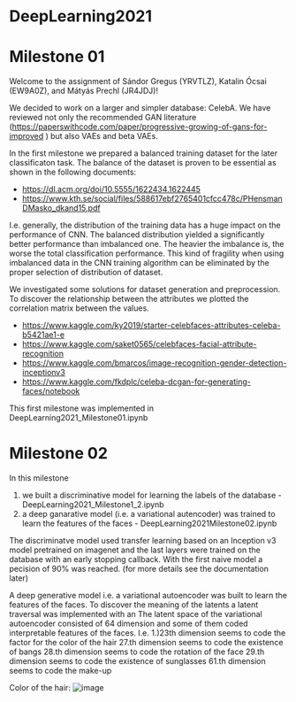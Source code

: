 # DeepLearning2021

# Milestone 01

Welcome to the assignment of Sándor Gregus (YRVTLZ), Katalin Ócsai (EW9A0Z), and Mátyás Prechl (JR4JDJ)!

We decided to work on a larger and simpler database: CelebA. We have reviewed not only the recommended GAN literature (https://paperswithcode.com/paper/progressive-growing-of-gans-for-improved ) but also VAEs and beta VAEs.

In the first milestone we prepared a balanced training dataset for the later classificaton task. The balance of the dataset is proven to be essential as shown in the following documents:
* https://dl.acm.org/doi/10.5555/1622434.1622445
* https://www.kth.se/social/files/588617ebf2765401cfcc478c/PHensmanDMasko_dkand15.pdf

I.e. generally, the distribution of the training data has a huge impact on the performance of CNN. The balanced distribution yielded a significantly better performance than imbalanced one. The heavier the imbalance is, the worse the total classification performance. This kind of fragility when using imbalanced data in the CNN training algorithm can be eliminated by the proper selection of distribution of dataset.

We investigated some solutions for dataset generation and preprocession.
To discover the relationship between the attributes we plotted the correlation matrix between the values.

* https://www.kaggle.com/ky2019/starter-celebfaces-attributes-celeba-b5421ae1-e
* https://www.kaggle.com/saket0565/celebfaces-facial-attribute-recognition
* https://www.kaggle.com/bmarcos/image-recognition-gender-detection-inceptionv3
* https://www.kaggle.com/fkdplc/celeba-dcgan-for-generating-faces/notebook

This first milestone was implemented in DeepLearning2021_Milestone01.ipynb

# Milestone 02
In this milestone
1. we built a discriminative model for learning the labels of the database - DeepLearning2021_Milestone1_2.ipynb
2. a deep ganarative model (i.e. a variational autencoder) was trained to learn the features of the faces - DeepLearning2021Milestone02.ipynb

The discriminatve model used transfer learning based on an Inception v3 model pretrained on imagenet and the last layers were trained on the database with an early stopping callback. With the first naive model a pecision of 90% was reached. (for more details see the documentation later)

A deep generative model i.e. a variational autoencoder was built to learn the features of the faces. 
To discover the meaning of the latents a latent traversal was implemented with an 
The latent space of the variational autoencoder consisted of 64 dimension and some of them coded interpretable features of the faces. I.e.
1.)23th dimension seems to code the factor for the color of the hair
27.th dimension seems to code the existence of bangs
28.th dimension seems to code the rotation of the face
29.th dimension seems to code the existence of sunglasses
61.th dimension seems to code the make-up

Color of the hair:
![image](https://user-images.githubusercontent.com/24832770/144511184-0d8f90c7-3001-4ece-bb9d-6ed5b099c6f1.png)

